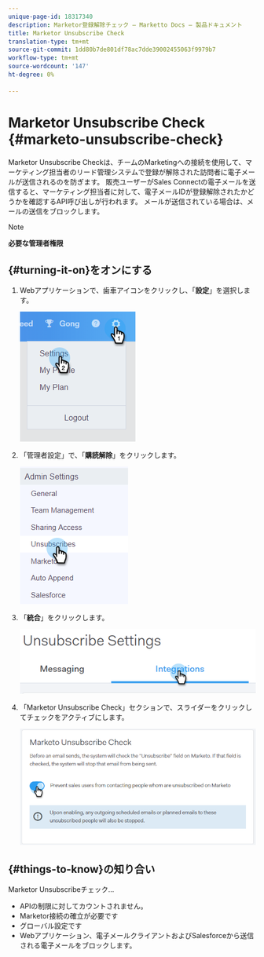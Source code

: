 ```yaml
---
unique-page-id: 18317340
description: Marketor登録解除チェック — Marketto Docs — 製品ドキュメント
title: Marketor Unsubscribe Check
translation-type: tm+mt
source-git-commit: 1dd80b7de801df78ac7dde39002455063f9979b7
workflow-type: tm+mt
source-wordcount: '147'
ht-degree: 0%

---
```



# Marketor Unsubscribe Check {#marketo-unsubscribe-check}

Marketor Unsubscribe Checkは、チームのMarketingへの接続を使用して、マーケティング担当者のリード管理システムで登録が解除された訪問者に電子メールが送信されるのを防ぎます。 販売ユーザーがSales Connectの電子メールを送信すると、マーケティング担当者に対して、電子メールIDが登録解除されたかどうかを確認するAPI呼び出しが行われます。 メールが送信されている場合は、メールの送信をブロックします。

>[!NOTE]
>
>**必要な管理者権限**

## {#turning-it-on}をオンにする

1. Webアプリケーションで、歯車アイコンをクリックし、「**設定**」を選択します。

   ![](assets/one-2.png)

1. 「管理者設定」で、「**購読解除**」をクリックします。

   ![](assets/two-3.png)

1. 「**統合**」をクリックします。

   ![](assets/three-3.png)

1. 「Marketor Unsubscribe Check」セクションで、スライダーをクリックしてチェックをアクティブにします。

   ![](assets/four-2.png)

## {#things-to-know}の知り合い

Marketor Unsubscribeチェック…

* APIの制限に対してカウントされません。
* Marketor接続の確立が必要です
* グローバル設定です
* Webアプリケーション、電子メールクライアントおよびSalesforceから送信される電子メールをブロックします。
